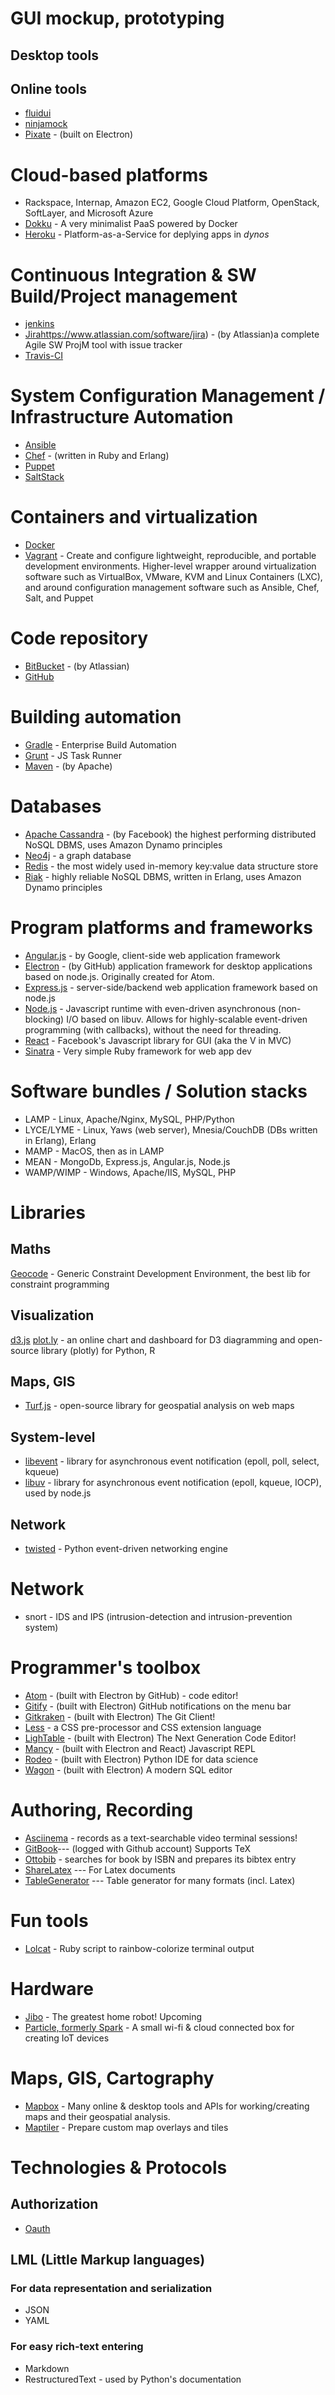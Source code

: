 # GUI mockup, prototyping

## Desktop tools

## Online tools

* [fluidui](https://fluidui.com)
* [ninjamock](https://ninjamock.com)
* [Pixate](http://www.pixate.com/) - (built on Electron)

# Cloud-based platforms
* Rackspace, Internap, Amazon EC2, Google Cloud Platform, OpenStack, SoftLayer, and Microsoft Azure
* [Dokku](https://github.com/dokku/dokku) - A very minimalist PaaS powered by Docker
* [Heroku](https://www.heroku.com/platform) - Platform-as-a-Service for deplying apps in *dynos*

# Continuous Integration & SW Build/Project management
* [jenkins](https://jenkins-ci.org/)
* [Jira]()https://www.atlassian.com/software/jira) - (by Atlassian)a complete Agile SW ProjM tool with issue tracker
* [Travis-CI](https://travis-ci.com/)

# System Configuration Management / Infrastructure Automation
* [Ansible](http://www.ansible.com/)
* [Chef](https://www.chef.io/chef/) - (written in Ruby and Erlang)
* [Puppet](https://puppetlabs.com/)
* [SaltStack](http://saltstack.com/)

# Containers and virtualization
* [Docker](https://www.docker.com/)
* [Vagrant](https://www.vagrantup.com/) - Create and configure lightweight, reproducible, and portable development environments. Higher-level wrapper around virtualization software such as VirtualBox, VMware, KVM and Linux Containers (LXC), and around configuration management software such as Ansible, Chef, Salt, and Puppet


# Code repository
* [BitBucket](https://bitbucket.org) - (by Atlassian)
* [GitHub](https://github.com)

# Building automation
* [Gradle](http://gradle.org/) - Enterprise Build Automation
* [Grunt](http://gruntjs.com/) - JS Task Runner
* [Maven](https://maven.apache.org/) - (by Apache)

# Databases
* [Apache Cassandra](http://cassandra.apache.org/) - (by Facebook) the highest performing distributed NoSQL DBMS, uses Amazon Dynamo principles
* [Neo4j](http://neo4j.com/) - a graph database
* [Redis](http://redis.io/) - the most widely used in-memory key:value data structure store
* [Riak](http://basho.com/products/#riak) - highly reliable NoSQL DBMS, written in Erlang, uses Amazon Dynamo principles

# Program platforms and frameworks

* [Angular.js](https://angularjs.org/) - by Google, client-side web application framework
* [Electron](http://electron.atom.io/) - (by GitHub) application framework for desktop applications based on node.js. Originally created for Atom.
* [Express.js](http://expressjs.com/en/index.html) - server-side/backend web application framework based on node.js
* [Node.js](https://nodejs.org/en/) - Javascript runtime with even-driven asynchronous (non-blocking) I/O based on libuv. Allows for highly-scalable event-driven programming (with callbacks), without the need for threading.
* [React](https://facebook.github.io/react/index.html) - Facebook's Javascript library for GUI (aka the V in MVC)
* [Sinatra](http://www.sinatrarb.com/) - Very simple Ruby framework for web app dev

# Software bundles / Solution stacks

* LAMP - Linux, Apache/Nginx, MySQL, PHP/Python
* LYCE/LYME - Linux, Yaws (web server), Mnesia/CouchDB (DBs written in Erlang), Erlang
* MAMP - MacOS, then as in LAMP
* MEAN - MongoDb, Express.js, Angular.js, Node.js  
* WAMP/WIMP - Windows, Apache/IIS, MySQL, PHP

# Libraries

## Maths
[Geocode](http://www.gecode.org/) - Generic Constraint Development Environment, the best lib for constraint  programming


## Visualization
[d3.js](http://d3js.org/)
[plot.ly](https://plot.ly) - an online chart and dashboard for D3 diagramming and open-source library (plotly) for Python, R

## Maps, GIS
* [Turf.js](https://www.mapbox.com/analysis/) - open-source library for geospatial analysis on web maps

## System-level
* [libevent](http://libevent.org/) - library for asynchronous event notification (epoll, poll, select, kqueue)
* [libuv](http://libuv.org/) - library for asynchronous event notification (epoll, kqueue, IOCP), used by node.js

## Network
* [twisted](https://twistedmatrix.com/trac/) - Python event-driven networking engine

# Network

* snort - IDS and IPS (intrusion-detection and intrusion-prevention system)

# Programmer's toolbox
* [Atom](http://atom.io) - (built with Electron by GitHub) - code editor!
* [Gitify](http://gitify.io/) - (built with Electron) GitHub notifications on the menu bar
* [Gitkraken](http://www.gitkraken.com/) - (built with Electron) The Git Client!
* [Less](http://lesscss.org/) - a CSS pre-processor and CSS extension language
* [LighTable](http://lighttable.com/) - (built with Electron) The Next Generation Code Editor!
* [Mancy](http://www.mancy-re.pl/) - (built with Electron and React) Javascript REPL
* [Rodeo](http://rodeo.yhat.com/) - (built with Electron) Python IDE for data science
* [Wagon](https://www.wagonhq.com/) - (built with Electron) A modern SQL editor

# Authoring, Recording
* [Asciinema](https://asciinema.org/) - records as a text-searchable video terminal sessions!
* [GitBook](https://www.gitbook.com)--- (logged with Github account) Supports TeX
* [Ottobib](www.ottobib.com) - searches for book by ISBN and prepares its bibtex entry
* [ShareLatex](https://www.sharelatex.com) --- For Latex documents
* [TableGenerator]({www.tablesgenerator.com}) --- Table generator for many formats (incl. Latex)

# Fun tools
* [Lolcat](https://github.com/busyloop/lolcat) - Ruby script to rainbow-colorize terminal output

# Hardware

* [Jibo](https://www.jibo.com) - The greatest home robot! Upcoming
* [Particle, formerly Spark](https://www.particle.io/) - A small wi-fi & cloud connected box for creating IoT devices

# Maps, GIS, Cartography

* [Mapbox](https://www.mapbox.com) - Many online & desktop tools and APIs for working/creating maps and their geospatial analysis.
* [Maptiler](http://www.maptiler.com/) - Prepare custom map overlays and tiles


# Technologies & Protocols

## Authorization
* [Oauth](http://oauth.net/)

## LML (Little Markup languages)
### For data representation and serialization

* JSON
* YAML

### For easy rich-text entering

* Markdown
* RestructuredText - used by Python's documentation
